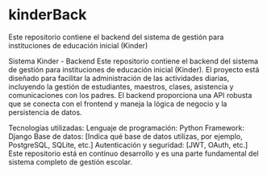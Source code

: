 # kinderBack
Este repositorio contiene el backend del sistema de gestión para instituciones de educación inicial (Kinder)

Sistema Kinder - Backend
Este repositorio contiene el backend del sistema de gestión para instituciones de educación inicial (Kinder). El proyecto está diseñado para facilitar la administración de las actividades diarias, incluyendo la gestión de estudiantes, maestros, clases, asistencia y comunicaciones con los padres. El backend proporciona una API robusta que se conecta con el frontend y maneja la lógica de negocio y la persistencia de datos.

Tecnologías utilizadas:
Lenguaje de programación: Python
Framework: Django
Base de datos: [Indica qué base de datos utilizas, por ejemplo, PostgreSQL, SQLite, etc.]
Autenticación y seguridad: [JWT, OAuth, etc.]
Este repositorio está en continuo desarrollo y es una parte fundamental del sistema completo de gestión escolar.
